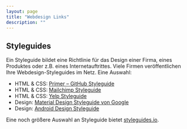 ```yaml
---
layout: page
title: "Webdesign Links"
description: ""
---
```



## Styleguides

Ein Styleguide bildet eine Richtlinie für das Design einer Firma, eines Produktes oder z.B. eines Internetauftrittes. Viele Firmen veröffentlichen Ihre Webdesign-Styleguides im Netz. Eine Auswahl:

- HTML & CSS: [Primer – GitHub Styleguide](http://primercss.io/)
- HTML & CSS: [Mailchimp Styleguide](http://ux.mailchimp.com/)
- HTML & CSS: [Yelp Styleguide](http://www.yelp.com/styleguide)
- Design: [Material Design Styleguide von Google](http://www.google.com/design/spec/material-design/)
- Design: [Android Design Styleguide](https://developer.android.com/design/index.html)

Eine noch größere Auswahl an Styleguide bietet [styleguides.io](http://styleguides.io/).
